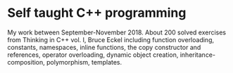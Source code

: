 # Self taught C++ programming
My work between September-November 2018. About 200 solved exercises from Thinking in C++ vol. I, Bruce Eckel including function overloading, constants, namespaces, inline functions, the copy constructor and references, operator overloading,
dynamic object creation, inheritance-composition, polymorphism, templates. 
